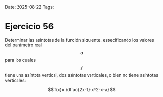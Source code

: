 Date: 2025-08-22
Tags: 

# Ejercicio 56

 
Determinar las asíntotas de la función siguiente, especificando los valores del parámetro real  $$ a$$   para los cuales  $$ f$$   tiene una asíntota vertical, dos asíntotas verticales, o bien no tiene asíntotas verticales:




$$
 f(x)= \dfrac{2x-1}{x^2-x-a}
$$
